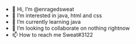 - 👋 Hi, I’m @enragedsweat
- 👀 I’m interested in java, html and css
- 🌱 I’m currently learning java
- 💞️ I’m looking to collaborate on nothing rightnow
- 📫 How to reach me Sweat#3122

<!---
enragedsweat/enragedsweat is a ✨ special ✨ repository because its `README.md` (this file) appears on your GitHub profile.
You can click the Preview link to take a look at your changes.
--->
